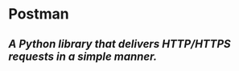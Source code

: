 # Postman
*A Python library that delivers HTTP/HTTPS requests in a simple manner.*
------------------------------------------------------------------------
